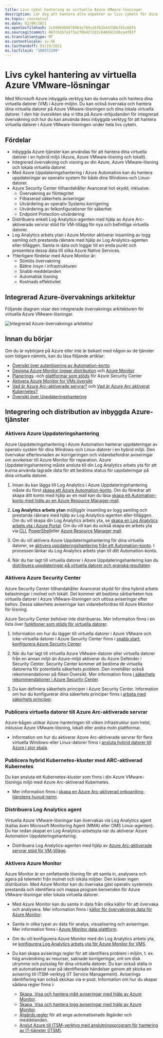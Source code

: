 ```yaml
---
title: Livs cykel hantering av virtuella Azure VMware-lösningar
description: Lär dig att hantera alla aspekter av livs cykeln för dina virtuella Azure VMware-lösningar med Microsoft Azure inbyggda verktyg.
ms.topic: conceptual
ms.date: 02/08/2021
ms.openlocfilehash: 2cb9964b68769b1e784cebf62b4d336b355c68fb
ms.sourcegitcommit: 867cb1b7a1f3a1f0b427282c648d411d0ca4f81f
ms.translationtype: MT
ms.contentlocale: sv-SE
ms.lasthandoff: 03/19/2021
ms.locfileid: "100572209"
---
```

# <a name="lifecycle-management-of-azure-vmware-solution-vms"></a>Livs cykel hantering av virtuella Azure VMware-lösningar

Med Microsoft Azure inbyggda verktyg kan du övervaka och hantera dina virtuella datorer (VM) i Azure-miljön. Du kan också övervaka och hantera dina virtuella datorer på Azure VMware-lösningen och dina lokala virtuella datorer. I den här översikten ska vi titta på Azure-erbjudanden för integrerad övervakning och hur du kan använda dess inbyggda verktyg för att hantera virtuella datorer i Azure VMware-lösningen under hela livs cykeln.

## <a name="benefits"></a>Fördelar

- Inbyggda Azure-tjänster kan användas för att hantera dina virtuella datorer i en hybrid miljö (Azure, Azure VMware-lösning och lokalt).
- Integrerad övervakning och visning av din Azure, Azure VMware-lösning och lokala virtuella datorer.
- Med Azure Uppdateringshantering i Azure Automation kan du hantera uppdateringar av operativ system för både dina Windows-och Linux-datorer. 
- Azure Security Center tillhandahåller Avancerat hot skydd, inklusive:
    - Övervakning av filintegritet
    - Filbaserad säkerhets aviseringar
    - Utvärdering av operativ Systems korrigering
    - Utvärdering av felkonfigurationer för säkerhet
    - Endpoint Protection-utvärdering 
- Distribuera enkelt Log Analytics-agenten med hjälp av Azure Arc-aktiverade servrar stöd för VM-tillägg för nya och befintliga virtuella datorer. 
- Log Analytics arbets ytan i Azure Monitor aktiverar insamling av logg samling och prestanda räknare med hjälp av Log Analytics-agenten eller-tilläggen. Samla in data och loggar till en enda punkt och presentera dessa data till olika Azure Native Services. 
- Ytterligare fördelar med Azure Monitor är: 
    - Sömlös övervakning 
    - Bättre insyn i infrastrukturen 
    - Snabb meddelanden 
    - Automatisk lösning 
    - Kostnads effektivitet 

## <a name="integrated-azure-monitoring-architecture"></a>Integrerad Azure-övervaknings arkitektur

Följande diagram visar den integrerade övervaknings arkitekturen för virtuella Azure VMware-lösningar.

![Integrerad Azure-övervaknings arkitektur](media/lifecycle-management-azure-vmware-solutions-virtual-machines/integrated-azure-monitoring-architecture.png)

## <a name="before-you-start"></a>Innan du börjar

Om du är nybörjare på Azure eller inte är bekant med någon av de tjänster som tidigare nämnts, kan du läsa följande artiklar:

- [Översikt över autentisering av Automation-konto](../automation/automation-security-overview.md)
- [Designa Azure Monitor loggar distribution](../azure-monitor/logs/design-logs-deployment.md) och [Azure Monitor](../azure-monitor/overview.md)
- [Planerings](../security-center/security-center-planning-and-operations-guide.md) -och [plattformar som stöds](../security-center/security-center-os-coverage.md) för Azure Security Center
- [Aktivera Azure Monitor for VMs översikt](../azure-monitor/vm/vminsights-enable-overview.md)
- [Vad är Azure Arc-aktiverade servrar?](../azure-arc/servers/overview.md) och [Vad är Azure Arc aktiverat Kubernetes?](../azure-arc/kubernetes/overview.md)
- [Översikt över Uppdateringshantering](../automation/update-management/overview.md)

## <a name="integrating-and-deploying-azure-native-services"></a>Integrering och distribution av inbyggda Azure-tjänster

### <a name="enable-azure-update-management"></a>Aktivera Azure Uppdateringshantering

Azure Uppdateringshantering i Azure Automation hanterar uppdateringar av operativ system för dina Windows-och Linux-datorer i en hybrid miljö. Den övervakar efterlevnaden av korrigeringen och vidarebefordrar aviseringar om avvikelser till Azure Monitor för reparation. Azure Uppdateringshantering måste ansluta till din Log Analytics arbets yta för att kunna använda lagrade data för att bedöma status för uppdateringar på dina virtuella datorer.

1.  Innan du kan lägga till Log Analytics i Azure Uppdateringshantering måste du först [skapa ett Azure Automation-konto](../automation/automation-create-standalone-account.md). Om du föredrar att skapa ditt konto med hjälp av en mall kan du läsa [skapa ett Automation-konto med hjälp av en Azure Resource Manager-mall](../automation/quickstart-create-automation-account-template.md).

2. **Log Analytics arbets ytan** möjliggör insamling av logg samling och prestanda räknare med hjälp av Log Analytics-agenten eller-tilläggen. Om du vill skapa din Log Analytics arbets yta, se [skapa en Log Analytics arbets yta i Azure Portal](../azure-monitor/logs/quick-create-workspace.md). Om du vill kan du också skapa en arbets yta via [CLI](../azure-monitor/logs/quick-create-workspace-cli.md), [PowerShell](../azure-monitor/logs/powershell-workspace-configuration.md)eller [Azure Resource Manager mall](../azure-monitor/logs/resource-manager-workspace.md).

3. Om du vill aktivera Azure Uppdateringshantering för dina virtuella datorer, se [aktivera uppdateringshantering från ett Automation-konto](../automation/update-management/enable-from-automation-account.md). I processen länkar du Log Analytics arbets ytan till ditt Automation-konto. 
 
4. När du har lagt till virtuella datorer i Azure Uppdateringshantering kan du [distribuera uppdateringar på virtuella datorer och granska resultaten](../automation/update-management/deploy-updates.md). 

### <a name="enable-azure-security-center"></a>Aktivera Azure Security Center

Azure Security Center tillhandahåller Avancerat skydd för dina hybrid arbets belastningar i molnet och lokalt. Det kommer att bedöma sårbarheten hos virtuella datorer i Azure VMware-lösningen och utlösa aviseringar efter behov. Dessa säkerhets aviseringar kan vidarebefordras till Azure Monitor för lösning.

Azure Security Center behöver inte distribueras. Mer information finns i en lista över [funktioner som stöds för virtuella datorer](../security-center/security-center-services.md).

1. Information om hur du lägger till virtuella datorer i Azure VMware och icke-virtuella datorer i Azure Security Center finns i [snabb start: konfigurera Azure Security Center](../security-center/security-center-get-started.md). 

2. När du har lagt till virtuella Azure VMware-datorer eller virtuella datorer från en annan miljö än Azure-miljö aktiverar du Azure Defender i Security Center. Security Center kommer att bedöma de virtuella datorerna för potentiella säkerhets problem. Den innehåller också rekommendationer på fliken Översikt. Mer information finns [i säkerhets rekommendationer i Azure Security Center](../security-center/security-center-recommendations.md).

3. Du kan definiera säkerhets principer i Azure Security Center. Information om hur du konfigurerar dina säkerhets principer finns i [arbeta med säkerhets principer](../security-center/tutorial-security-policy.md).

### <a name="onboard-vms-to-azure-arc-enabled-servers"></a>Publicera virtuella datorer till Azure Arc-aktiverade servrar

Azure-bågen utökar Azure-hanteringen till vilken infrastruktur som helst, inklusive Azure VMware-lösning, lokalt eller andra moln plattformar.

- Information om hur du aktiverar Azure Arc-aktiverade servrar för flera virtuella Windows-eller Linux-datorer finns i [ansluta hybrid datorer till Azure i stor skala](../azure-arc/servers/onboard-service-principal.md).

### <a name="onboard-hybrid-kubernetes-clusters-with-arc-enabled-kubernetes"></a>Publicera hybrid Kubernetes-kluster med ARC-aktiverad Kubernetes

Du kan ansluta ett Kubernetes-kluster som finns i din Azure VMware-lösnings miljö med Azure Arc-aktiverad Kubernetes. 

- Mer information finns i [skapa en Azure Arc-aktiverad onboarding-tjänstens huvud namn](../azure-arc/kubernetes/create-onboarding-service-principal.md).

### <a name="deploy-the-log-analytics-agent"></a>Distribuera Log Analytics agent

Virtuella Azure VMware-lösningar kan övervakas via Log Analytics agent (kallas även Microsoft Monitoring Agent (MMA) eller OMS Linux-agenten). Du har redan skapat en Log Analytics-arbetsyta när du aktiverar Azure Automation Uppdateringshantering.

- Distribuera Log Analytics-agenten med hjälp av [Azure Arc-aktiverade servrar stöd för VM-tillägg](../azure-arc/servers/manage-vm-extensions.md).

### <a name="enable-azure-monitor"></a>Aktivera Azure Monitor

Azure Monitor är en omfattande lösning för att samla in, analysera och agera på telemetri från molnet och lokala miljöer. Den kräver ingen distribution. Med Azure Monitor kan du övervaka gäst operativ systemets prestanda och identifiera och mappa program beroenden för Azure VMware-lösningar eller lokala virtuella datorer.

- Med Azure Monitor kan du samla in data från olika källor för att övervaka och analysera. Mer information finns i [källor för övervaknings data för Azure Monitor](../azure-monitor/agents/data-sources.md).

- Samla in olika typer av data för analys, visualisering och aviseringar. Mer information finns i [Azure Monitor data plattform](../azure-monitor/data-platform.md).

- Om du vill konfigurera Azure Monitor med din Log Analytics arbets yta, se [konfigurera Log Analytics arbets yta för Azure Monitor for VMS](../azure-monitor/vm/vminsights-configure-workspace.md).

- Du kan skapa aviserings regler för att identifiera problem i miljön, t. ex. hög användning av resurser, saknade korrigeringar, ont om disk utrymme och pulsslag för dina virtuella datorer. Du kan också ställa in ett automatiserat svar på identifierade händelser genom att skicka en avisering till ITSM-verktyg (IT Service Management). Aviserings identifiering kan också skickas via e-post. Information om hur du skapar sådana regler finns i:
    - [Skapa, Visa och hantera mått aviseringar med hjälp av Azure Monitor](../azure-monitor/alerts/alerts-metric.md).
    - [Skapa, Visa och hantera logg aviseringar med hjälp av Azure Monitor](../azure-monitor/alerts/alerts-log.md).
    - [Åtgärds regler](../azure-monitor/alerts/alerts-action-rules.md) för att ange automatiserade åtgärder och meddelanden.
    - [Anslut Azure till ITSM-verktyg med anslutningsprogram för hantering av IT-tjänster (ITSM)](../azure-monitor/alerts/itsmc-overview.md).
